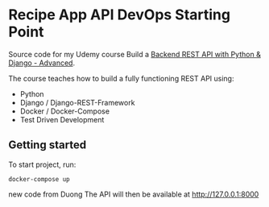 # Recipe App API DevOps Starting Point

Source code for my Udemy course Build a [Backend REST API with Python & Django - Advanced](http://udemy.com/django-python-advanced/).

The course teaches how to build a fully functioning REST API using:

 - Python
 - Django / Django-REST-Framework
 - Docker / Docker-Compose
 - Test Driven Development


## Getting started

To start project, run:

```
docker-compose up
```
new code from Duong
The API will then be available at http://127.0.0.1:8000
